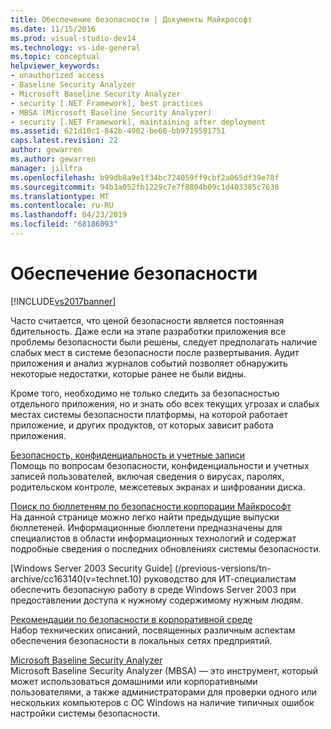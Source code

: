 ```yaml
---
title: Обеспечение безопасности | Документы Майкрософт
ms.date: 11/15/2016
ms.prod: visual-studio-dev14
ms.technology: vs-ide-general
ms.topic: conceptual
helpviewer_keywords:
- unauthorized access
- Baseline Security Analyzer
- Microsoft Baseline Security Analyzer
- security [.NET Framework], best practices
- MBSA (Microsoft Baseline Security Analyzer)
- security [.NET Framework], maintaining after deployment
ms.assetid: 621d10c1-842b-4902-be60-bb9719591751
caps.latest.revision: 22
author: gewarren
ms.author: gewarren
manager: jillfra
ms.openlocfilehash: b99db8a9e1f34bc724059ff9cbf2a065df39e78f
ms.sourcegitcommit: 94b3a052fb1229c7e7f8804b09c1d403385c7630
ms.translationtype: MT
ms.contentlocale: ru-RU
ms.lasthandoff: 04/23/2019
ms.locfileid: "68186093"
---
```

# <a name="maintaining-security"></a>Обеспечение безопасности
[!INCLUDE[vs2017banner](../includes/vs2017banner.md)]

Часто считается, что ценой безопасности является постоянная бдительность. Даже если на этапе разработки приложения все проблемы безопасности были решены, следует предполагать наличие слабых мест в системе безопасности после развертывания. Аудит приложения и анализ журналов событий позволяет обнаружить некоторые недостатки, которые ранее не были видны.  
  
 Кроме того, необходимо не только следить за безопасностью отдельного приложения, но и знать обо всех текущих угрозах и слабых местах системы безопасности платформы, на которой работает приложение, и других продуктов, от которых зависит работа приложения.  
  
 [Безопасность, конфиденциальность и учетные записи](http://go.microsoft.com/fwlink/?LinkId=72881)  
 Помощь по вопросам безопасности, конфиденциальности и учетных записей пользователей, включая сведения о вирусах, паролях, родительском контроле, межсетевых экранах и шифровании диска.  
  
 [Поиск по бюллетеням по безопасности корпорации Майкрософт](/security-updates/)  
 На данной странице можно легко найти предыдущие выпуски бюллетеней. Информационные бюллетени предназначены для специалистов в области информационных технологий и содержат подробные сведения о последних обновлениях системы безопасности.  
  
 [Windows Server 2003 Security Guide] (/previous-versions/tn-archive/cc163140(v=technet.10) руководство для ИТ-специалистам обеспечить безопасную работу в среде Windows Server 2003 при предоставлении доступа к нужному содержимому нужным людям.  
  
 [Рекомендации по безопасности в корпоративной среде](/previous-versions/tn-archive/cc750076%28v%3dtechnet.10%29)  
 Набор технических описаний, посвященных различным аспектам обеспечения безопасности в локальных сетях предприятий.  
  
 [Microsoft Baseline Security Analyzer](/windows/security/threat-protection/mbsa-removal-and-guidance)  
 Microsoft Baseline Security Analyzer (MBSA) — это инструмент, который может использоваться домашними или корпоративными пользователями, а также администраторами для проверки одного или нескольких компьютеров с ОС Windows на наличие типичных ошибок настройки системы безопасности.
